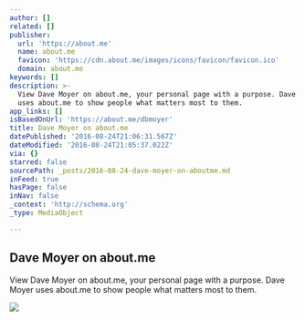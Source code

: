 ```yaml
---
author: []
related: []
publisher:
  url: 'https://about.me'
  name: about.me
  favicon: 'https://cdn.about.me/images/icons/favicon/favicon.ico'
  domain: about.me
keywords: []
description: >-
  View Dave Moyer on about.me, your personal page with a purpose. Dave Moyer
  uses about.me to show people what matters most to them.
app_links: []
isBasedOnUrl: 'https://about.me/dbmoyer'
title: Dave Moyer on about.me
datePublished: '2016-08-24T21:06:31.567Z'
dateModified: '2016-08-24T21:05:37.022Z'
via: {}
starred: false
sourcePath: _posts/2016-08-24-dave-moyer-on-aboutme.md
inFeed: true
hasPage: false
inNav: false
_context: 'http://schema.org'
_type: MediaObject

---
```

<article style=""><h1>Dave Moyer on about.me</h1><p>View Dave Moyer on about.me, your personal page with a purpose. Dave Moyer uses about.me to show people what matters most to them.</p><img src="https://aboutme.imgix.net/background/dbmoyer_1314395399_57.jpg?w=1200&amp;h=630&amp;q=80&amp;dpr=1&amp;auto=format&amp;fit=max&amp;rect=0,188,1575,826" /></article>